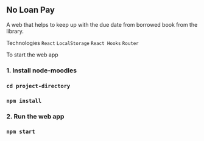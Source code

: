 
## No Loan Pay 

A web that helps to keep up with the due date from borrowed book from the library.

Technologies `React` `LocalStorage` `React Hooks` `Router`

To start the web app 

### 1. Install node-moodles
### `cd project-directory`
### `npm install`

### 2. Run the web app 
### `npm start`
